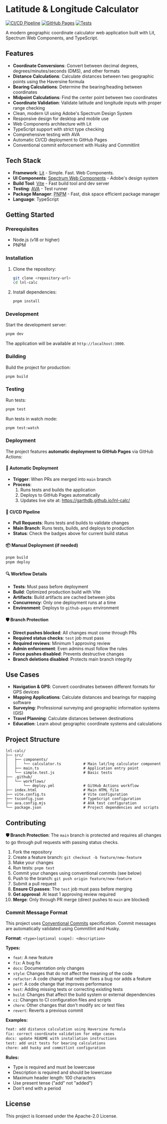 # Latitude & Longitude Calculator

[![CI/CD Pipeline](https://github.com/garthdb/lnl-calc/actions/workflows/deploy.yml/badge.svg)](https://github.com/garthdb/lnl-calc/actions/workflows/deploy.yml)
[![GitHub Pages](https://img.shields.io/badge/GitHub%20Pages-Live-brightgreen?logo=github)](https://garthdb.github.io/lnl-calc/)
[![Tests](https://img.shields.io/badge/Tests-Passing-brightgreen?logo=check)](https://github.com/garthdb/lnl-calc/actions)

A modern geographic coordinate calculator web application built with Lit, Spectrum Web Components, and TypeScript.

## Features

- **Coordinate Conversions**: Convert between decimal degrees, degrees/minutes/seconds (DMS), and other formats
- **Distance Calculations**: Calculate distances between two geographic points using the Haversine formula
- **Bearing Calculations**: Determine the bearing/heading between coordinates
- **Midpoint Calculations**: Find the center point between two coordinates
- **Coordinate Validation**: Validate latitude and longitude inputs with proper range checking
- Clean, modern UI using Adobe's Spectrum Design System
- Responsive design for desktop and mobile use
- Web Components architecture with Lit
- TypeScript support with strict type checking
- Comprehensive testing with AVA
- Automatic CI/CD deployment to GitHub Pages
- Conventional commit enforcement with Husky and Commitlint

## Tech Stack

- **Framework**: [Lit](https://lit.dev/) - Simple. Fast. Web Components.
- **UI Components**: [Spectrum Web Components](https://opensource.adobe.com/spectrum-web-components/) - Adobe's design system
- **Build Tool**: [Vite](https://vitejs.dev/) - Fast build tool and dev server
- **Testing**: [AVA](https://github.com/avajs/ava) - Test runner
- **Package Manager**: [PNPM](https://pnpm.io/) - Fast, disk space efficient package manager
- **Language**: TypeScript

## Getting Started

### Prerequisites

- Node.js (v18 or higher)
- PNPM

### Installation

1. Clone the repository:
   ```bash
   git clone <repository-url>
   cd lnl-calc
   ```

2. Install dependencies:
   ```bash
   pnpm install
   ```

### Development

Start the development server:
```bash
pnpm dev
```

The application will be available at `http://localhost:3000`.

### Building

Build the project for production:
```bash
pnpm build
```

### Testing

Run tests:
```bash
pnpm test
```

Run tests in watch mode:
```bash
pnpm test:watch
```

### Deployment

The project features **automatic deployment to GitHub Pages** via GitHub Actions:

#### 🔄 **Automatic Deployment**
- **Trigger**: When PRs are merged into `main` branch
- **Process**: 
  1. Runs tests and builds the application
  2. Deploys to GitHub Pages automatically
  3. Updates live site at: https://garthdb.github.io/lnl-calc/

#### 🚀 **CI/CD Pipeline**
- **Pull Requests**: Runs tests and builds to validate changes
- **Main Branch**: Runs tests, builds, and deploys to production
- **Status**: Check the badges above for current build status

#### 📦 **Manual Deployment** (if needed)
```bash
pnpm build
pnpm deploy
```

#### 🔍 **Workflow Details**
- **Tests**: Must pass before deployment
- **Build**: Optimized production build with Vite
- **Artifacts**: Build artifacts are cached between jobs
- **Concurrency**: Only one deployment runs at a time
- **Environment**: Deploys to `github-pages` environment

#### 🛡️ **Branch Protection**
- **Direct pushes blocked**: All changes must come through PRs
- **Required status checks**: `test` job must pass
- **Required reviews**: Minimum 1 approving review
- **Admin enforcement**: Even admins must follow the rules
- **Force pushes disabled**: Prevents destructive changes
- **Branch deletions disabled**: Protects main branch integrity

## Use Cases

- **Navigation & GPS**: Convert coordinates between different formats for GPS devices
- **Mapping Applications**: Calculate distances and bearings for mapping software
- **Surveying**: Professional surveying and geographic information systems (GIS)
- **Travel Planning**: Calculate distances between destinations
- **Education**: Learn about geographic coordinate systems and calculations

## Project Structure

```
lnl-calc/
├── src/
│   ├── components/
│   │   └── calculator.ts          # Main lat/lng calculator component
│   ├── main.ts                    # Application entry point
│   └── simple.test.js             # Basic tests
├── .github/
│   └── workflows/
│       └── deploy.yml             # GitHub Actions workflow
├── index.html                     # Main HTML file
├── vite.config.ts                 # Vite configuration
├── tsconfig.json                  # TypeScript configuration
├── ava.config.mjs                 # AVA test configuration
└── package.json                   # Project dependencies and scripts
```

## Contributing

**🛡️ Branch Protection**: The `main` branch is protected and requires all changes to go through pull requests with passing status checks.

1. Fork the repository
2. Create a feature branch: `git checkout -b feature/new-feature`
3. Make your changes
4. Run tests: `pnpm test`
5. Commit your changes using conventional commits (see below)
6. Push to the branch: `git push origin feature/new-feature`
7. Submit a pull request
8. **Ensure CI passes**: The `test` job must pass before merging
9. **Get approval**: At least 1 approving review required
10. **Merge**: Only through PR merge (direct pushes to `main` are blocked)

### Commit Message Format

This project uses [Conventional Commits](https://www.conventionalcommits.org/) specification. Commit messages are automatically validated using Commitlint and Husky.

**Format**: `<type>[optional scope]: <description>`

**Types:**
- `feat`: A new feature
- `fix`: A bug fix
- `docs`: Documentation only changes
- `style`: Changes that do not affect the meaning of the code
- `refactor`: A code change that neither fixes a bug nor adds a feature
- `perf`: A code change that improves performance
- `test`: Adding missing tests or correcting existing tests
- `build`: Changes that affect the build system or external dependencies
- `ci`: Changes to CI configuration files and scripts
- `chore`: Other changes that don't modify src or test files
- `revert`: Reverts a previous commit

**Examples:**
```bash
feat: add distance calculation using Haversine formula
fix: correct coordinate validation for edge cases
docs: update README with installation instructions
test: add unit tests for bearing calculations
chore: add husky and commitlint configuration
```

**Rules:**
- Type is required and must be lowercase
- Description is required and should be lowercase
- Maximum header length: 100 characters
- Use present tense ("add" not "added")
- Don't end with a period

## License

This project is licensed under the Apache-2.0 License. 